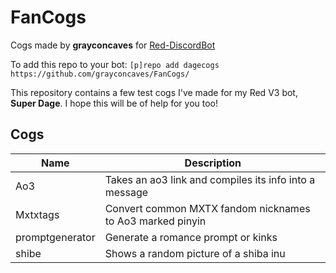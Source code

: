 # FanCogs
Cogs made by **grayconcaves** for [Red-DiscordBot](https://github.com/Cog-Creators/Red-DiscordBot/tree/V3/develop)

To add this repo to your bot: `[p]repo add dagecogs https://github.com/grayconcaves/FanCogs/` 

This repository contains a few test cogs I've made for my Red V3 bot, **Super Dage**. I hope this will be of help for you too!

## Cogs

| Name | Description |
| --- | --- |
| Ao3 | Takes an ao3 link and compiles its info into a message
| Mxtxtags | Convert common MXTX fandom nicknames to Ao3 marked pinyin
| promptgenerator | Generate a romance prompt or kinks
| shibe | Shows a random picture of a shiba inu

